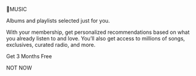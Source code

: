 MUSIC

Albums and 
playlists 
selected just 
for you.

With your membership, get personalized recommendations based on what you already listen to and love. You’ll also get access to millions of songs, exclusives, curated radio, and more.

Get 3 Months Free

NOT NOW
